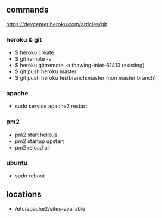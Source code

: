 
## commands
https://devcenter.heroku.com/articles/git

### heroku & git

- $ heroku create
- $ git remote -v
- $ heroku git:remote -a thawing-inlet-61413 (existing)
- $ git push heroku master
- $ git push heroku testbranch:master (non master branch)

### apache 
- sudo service apache2 restart

### pm2

- pm2 start hello.js
- pm2 startup upstart
- pm2 reload all 

### ubuntu 

- sudo reboot



## locations

- /etc/apache2/sites-available

